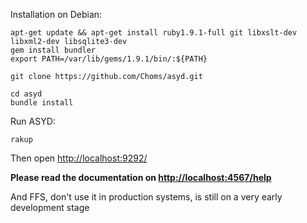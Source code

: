 Installation on Debian:

	apt-get update && apt-get install ruby1.9.1-full git libxslt-dev libxml2-dev libsqlite3-dev
	gem install bundler
	export PATH=/var/lib/gems/1.9.1/bin/:${PATH}

	git clone https://github.com/Choms/asyd.git

	cd asyd
	bundle install

Run ASYD:

	rakup

Then open [http://localhost:9292/](http://localhost:9292/)


**Please read the documentation on [http://localhost:4567/help](http://localhost:4567/help)**

And FFS, don't use it in production systems, is still on a very early development stage
